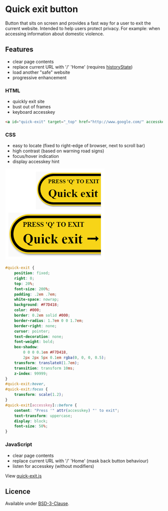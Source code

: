Quick exit button
=================

Button that sits on screen and provides a fast way for a user to exit the current website.
Intended to help users protect privacy. For example: when accessing information about domestic violence.

Features
--------

- clear page contents
- replace current URL with '/' 'Home' (requires [historyState](http://caniuse.com/#feat=history))
- load another "safe" website
- progressive enhancement

### HTML

- quickly exit site
- bust out of frames
- keyboard accesskey

```html
<a id="quick-exit" target="_top" href="http://www.google.com/" accesskey="q">Quick exit ➟</a>
```

### CSS

- easy to locate (fixed to right-edge of browser, next to scroll bar)
- high contrast (based on warning road signs)
- focus/hover indication
- display accesskey hint

![Screenshot of default and hover states](quick-exit-css.png)

```css
#quick-exit {
	position: fixed;
	right: 0;
	top: 20%;
	font-size: 200%;
	padding: .2em .7em;
	white-space: nowrap;
	background: #F7D418;
	color: #000;
	border: 0.2em solid #000;
	border-radius: 1.7em 0 0 1.7em;
	border-right: none;
	cursor: pointer;
	text-decoration: none;
	font-weight: bold;
	box-shadow:
		0 0 0 0.1em #F7D418,
		2px 2px 5px 0.1em rgba(0, 0, 0, 0.5);
	transform: translateX(1.7em);
	transition: transform 10ms;
	z-index: 99999;
}
#quick-exit:hover,
#quick-exit:focus {
	transform: scale(1.2);
}
#quick-exit[accesskey]::before {
    content: "Press '" attr(accesskey) "' to exit";
    text-transform: uppercase;
    display: block;
    font-size: 50%;
}
```

### JavaScript

- clear page contents
- replace current URL with '/' 'Home' (mask back button behaviour)
- listen for accesskey (without modifiers)

View [quick-exit.js](quick-exit.js)


Licence
-------

Available under [BSD-3-Clause](LICENSE).
